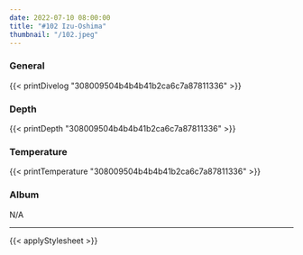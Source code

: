 ```yaml
---
date: 2022-07-10 08:00:00
title: "#102 Izu-Oshima"
thumbnail: "/102.jpeg"
---
```


### General

{{< printDivelog "308009504b4b4b41b2ca6c7a87811336" >}}

### Depth

{{< printDepth "308009504b4b4b41b2ca6c7a87811336" >}}

### Temperature

{{< printTemperature "308009504b4b4b41b2ca6c7a87811336" >}}

### Album

N/A

---

{{< applyStylesheet >}}
